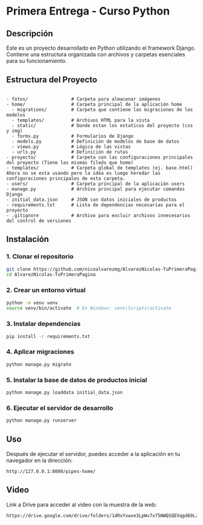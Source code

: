 # Primera Entrega - Curso Python

## Descripción

Este es un proyecto desarrollado en Python utilizando el framework Django. Contiene una estructura organizada con archivos y carpetas esenciales para su funcionamiento.

## Estructura del Proyecto

```

- fotos/                # Carpeta para almacenar imágenes
- home/                 # Carpeta principal de la aplicación home
  - migrations/         # Carpeta que contiene las migraciones de los modelos
  - templates/          # Archivos HTML para la vista
  - static/             # Donde estan los estaticos del proyecto (css y img)
  - forms.py            # Formularios de Django
  - models.py           # Definición de modelos de base de datos
  - views.py            # Lógica de las vistas
  - urls.py             # Definición de rutas
- proyecto/             # Carpeta con las configuraciones principales del proyecto (Tiene las mismas fileds que home)
- templates/            # Carpeta global de templates (ej. base.html) Ahora no se esta usando pero la idea es luego heredar las configuraciones principales de esta carpeta.
- users/                # Carpeta principal de la aplicación users
- manage.py             # Archivo principal para ejecutar comandos Django
- initial_data.json     # JSON con datos iniciales de productos
- requirements.txt      # Lista de dependencias necesarias para el proyecto
- .gitignore            # Archivo para excluir archivos innecesarios del control de versiones

```

## Instalación

### 1. Clonar el repositorio

```bash
git clone https://github.com/nicoalvarezmg/AlvarezNicolas-TuPrimeraPagina
cd AlvarezNicolas-TuPrimeraPagina
```

### 2. Crear un entorno virtual

```bash
python -m venv venv
source venv/bin/activate  # En Windows: venv\Scripts\activate
```

### 3. Instalar dependencias

```bash
pip install -r requirements.txt
```

### 4. Aplicar migraciones

```bash
python manage.py migrate
```

### 5. Instalar la base de datos de productos inicial

```bash
python manage.py loaddata initial_data.json
```

### 6. Ejecutar el servidor de desarrollo

```bash
python manage.py runserver
```

## Uso

Después de ejecutar el servidor, puedes acceder a la aplicación en tu navegador en la dirección:

```
http://127.0.0.1:8000/pipes-home/
```

## Video
Link a Drive para acceder al video con la muestra de la web:

```
https://drive.google.com/drive/folders/1dRxYvwve3LpWv7xf5NWQSQEVqgd69Lzk
```